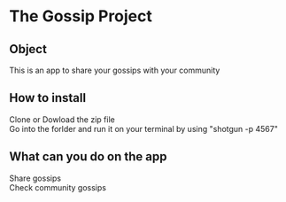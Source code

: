 # The Gossip Project

## Object
This is an app to share your gossips with your community  

## How to install

Clone or Dowload the zip file <br>
Go into the forlder and run it on your terminal by using "shotgun -p 4567"

## What can you do on the app

Share gossips <br>
Check community gossips 
